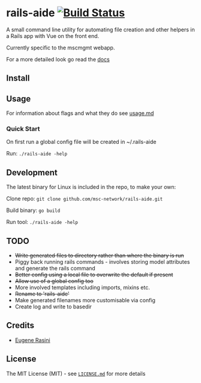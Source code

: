 # rails-aide [![Build Status](https://travis-ci.org/msc-network/rails-aide.svg?branch=master)](https://travis-ci.org/msc-network/rails-aide)

A small command line utility for automating file creation and other helpers in a Rails app with Vue on the front end.

Currently specific to the mscmgmt webapp.

For a more detailed look go read the [docs](docs/index.md)

## Install



## Usage

For information about flags and what they do see [usage.md](docs/usage.md)

### Quick Start

On first run a global config file will be created in ~/.rails-aide

Run: ```./rails-aide -help```

## Development

The latest binary for Linux is included in the repo, to make your own:

Clone repo: ```git clone github.com/msc-network/rails-aide.git```

Build binary: ```go build```

Run tool: ```./rails-aide -help```

## TODO

* ~~Write generated files to directory rather than where the binary is run~~
* Piggy back running rails commands - involves storing model attributes and generate the rails command
* ~~Better config using a local file to overwrite the default if present~~
* ~~Allow use of a global config too~~
* More involved templates including imports, mixins etc.
* ~~Rename to 'rails-aide'~~
* Make generated filenames more customisable via config
* Create log and write to basedir

## Credits

 * [Eugene Rasini](https://github.com/cromonms)

## License

The MIT License (MIT) - see [`LICENSE.md`](LICENSE) for more details
